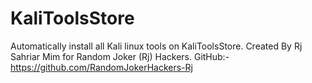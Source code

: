 # KaliToolsStore
Automatically install all Kali linux tools on KaliToolsStore. Created By Rj Sahriar Mim for Random Joker (Rj) Hackers. GitHub:- https://github.com/RandomJokerHackers-Rj
